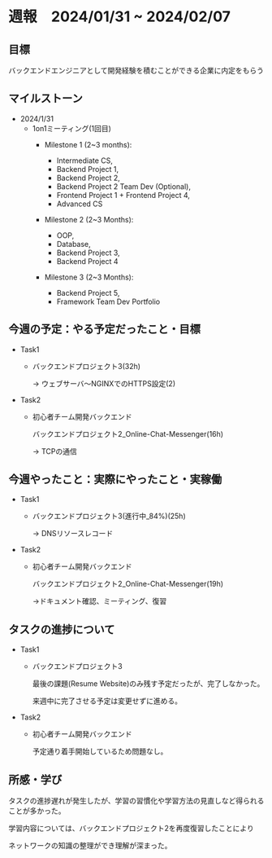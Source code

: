 # 週報　2024/01/31 ~ 2024/02/07

## 目標
バックエンドエンジニアとして開発経験を積むことができる企業に内定をもらう

## マイルストーン
- 2024/1/31
    - 1on1ミーティング(1回目)
        - Milestone 1 (2~3 months):
            - Intermediate CS,
            - Backend Project 1,
            - Backend Project 2,
            - Backend Project 2 Team Dev (Optional),
            - Frontend Project 1 + Frontend Project 4,
            - Advanced CS

        - Milestone 2 (2~3 Months):
            - OOP,
            - Database,
            - Backend Project 3,
            - Backend Project 4

        - Milestone 3 (2~3 Months):
            - Backend Project 5,
            - Framework Team Dev Portfolio

## 今週の予定：やる予定だったこと・目標
- Task1
    - バックエンドプロジェクト3(32h)

        → ウェブサーバ〜NGINXでのHTTPS設定(2)
- Task2
    - 初心者チーム開発バックエンド

        バックエンドプロジェクト2_Online-Chat-Messenger(16h)
        
        → TCPの通信

## 今週やったこと：実際にやったこと・実稼働
- Task1
    - バックエンドプロジェクト3(進行中_84%)(25h)
    
        → DNSリソースレコード
- Task2
    - 初心者チーム開発バックエンド

        バックエンドプロジェクト2_Online-Chat-Messenger(19h)

        →ドキュメント確認、ミーティング、復習

## タスクの進捗について
- Task1
    - バックエンドプロジェクト3
    
        最後の課題(Resume Website)のみ残す予定だったが、完了しなかった。

        来週中に完了させる予定は変更せずに進める。

- Task2
    - 初心者チーム開発バックエンド

        予定通り着手開始しているため問題なし。
    
## 所感・学び
タスクの進捗遅れが発生したが、学習の習慣化や学習方法の見直しなど得られることが多かった。

学習内容については、バックエンドプロジェクト2を再度復習したことにより

ネットワークの知識の整理ができ理解が深まった。

